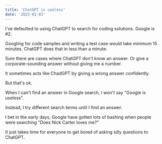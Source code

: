 ```yaml
---
title: 'ChatGPT is useless'
date: '2023-01-03'
---
```


I've defaulted to using ChatGPT to search for coding solutions. Google is #2.

Googling for code samples and writing a test case would take minimum 15 minutes. ChatGPT does that in less than a minute.

Sure there are cases where ChatGPT don't know an answer. Or give a corporate-sounding answer without giving me a number.

It sometimes acts like ChadGPT by giving a wrong answer confidently.

But that's ok.

When I can't find an answer in Google search, I won't say "Google is useless".

Instead, I try different search terms until I find an answer.

I bet in the early days, Google have gotten lots of bashing when people were searching "Does Nick Carter loves me?"

It just takes time for everyone to get bored of asking silly questions to ChatGPT.
